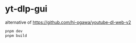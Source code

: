 # yt-dlp-gui

alternative of https://github.com/hi-ogawa/youtube-dl-web-v2

```sh
pnpm dev
pnpm build
```
